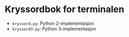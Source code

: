 Kryssordbok for terminalen
==========================

- `kryssord.py`: Python 2-implementasjon
- `kryssord3.py`: Python 3-implementasjon
